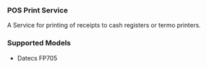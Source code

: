 ### POS Print Service 

A Service for printing of receipts to cash registers or termo printers. 

### Supported Models 
 * Datecs FP705
